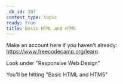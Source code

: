 ```yaml
---
_db_id: 307
content_type: topic
ready: true
title: Basic HTML and HTM5
---
```


Make an account here if you haven't already: https://www.freecodecamp.org/learn

Look under "Responsive Web Design"

You'll be hitting "Basic HTML and HTM5"
